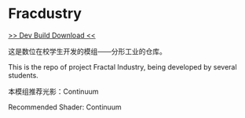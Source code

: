 # Fracdustry

[>> Dev Build Download <<](https://github.com/welancraft/fracdustry/actions)


这是数位在校学生开发的模组——分形工业的仓库。

This is the repo of project Fractal Industry, being developed by several students.


本模组推荐光影：Continuum

Recommended Shader: Continuum
